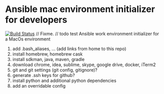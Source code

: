 # Ansible mac environment initializer for developers
[![Build Status](https://travis-ci.org/GlaIZier/mac-dev-environment.svg?branch=master)](https://travis-ci.org/GlaIZier/mac-dev-environment)
// Fixme.
// todo test
Ansible work environment initializer for a MacOs environment

1. add .bash_aliases, ... (add links from home to this repo)
2. install homebrew, homebrew cask
2. install sdkman, java, maven, gradle
3. download chrome, idea, sublime, skype, google drive, docker, iTerm2
4. git and git settings (git config, gitignore)?
5. generate .ssh keys for github?
6. install python and additional python dependencies
8. add an overridable config
